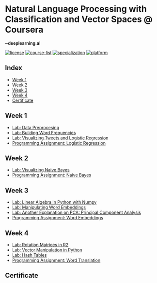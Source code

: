 # Natural Language Processing with Classification and Vector Spaces @ Coursera
__~deeplearning.ai__   

[![license](https://img.shields.io/badge/LICENSE-MIT-<COLOR>.svg)](LICENSE)
[![course-list](https://img.shields.io/badge/course-list-1f72ff.svg)](https://github.com/anishLearnsToCode/course-list)
[![specialization](https://img.shields.io/badge/specialization-Natural%20Language%20Procesing-1f72ff.svg)](https://github.com/anishLearnsToCode/nlp-deeplearning-ai)
[![platform](https://img.shields.io/badge/platform-Coursera-1f008f.svg)](https://www.coursera.org/learn/classification-vector-spaces-in-nlp)

## Index
- [Week 1](#week-1)
- [Week 2](#week-2)
- [Week 3](#week-3)
- [Week 4](#week-4)
- [Certificate](#certificate)

## Week 1
- [Lab: Data Preprocesing](https://www.coursera.org/learn/classification-vector-spaces-in-nlp/ungradedLab/TXtyC/lab)
- [Lab: Building Word Frequencies](https://www.coursera.org/learn/classification-vector-spaces-in-nlp/ungradedLab/13HKM/lab)
- [Lab: Visualizing Tweets and Logistic Regression](https://www.coursera.org/learn/classification-vector-spaces-in-nlp/ungradedLab/GeAyH/lab)
- [Programming Assignment: Logistic Regression](week_1/logistic-regression.ipynb)

## Week 2
- [Lab: Visualizing Naive Bayes](week_2/visualizing-naive-bayes.ipynb)
- [Programming Assignment: Naive Bayes](week_2/naive-bayes.ipynb)

## Week 3
- [Lab: Linear Algebra In Python with Numpy](week_3/linear-algebra.ipynb)
- [Lab: Manipulating Word Embeddings](week_3/manipulating-word-embeddings.ipynb)
- [Lab: Another Explanation on PCA: Principal Component Analysis](week_3/pricipal-component-analysis.ipynb)
- [Programming Assignment: Word Embeddings](week_3/word-embeddings.ipynb)

## Week 4
- [Lab: Rotation Matrices in R2](week_4/rotation-matrices-in-r2.ipynb)
- [Lab: Vector Manipulation in Python](week_4/vector-manipulation-in-python.ipynb)
- [Lab: Hash Tables](week_4/hash-functions-and-multiplanes.ipynb)
- [Programming Assignment: Word Translation]()

## Certificate
